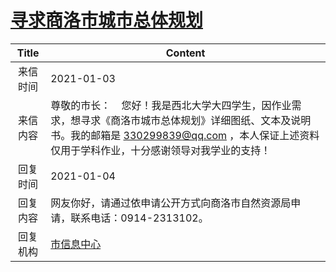 # <a href="http://www.shangluo.gov.cn/zmhd/ldxxxx.jsp?urltype=leadermail.LeaderMailContentUrl&wbtreeid=1112&leadermailid=6766">寻求商洛市城市总体规划</a>
|Title|Content|
|:---:|---|
|来信时间|2021-01-03|
|来信内容|尊敬的市长：    您好！我是西北大学大四学生，因作业需求，想寻求《商洛市城市总体规划》详细图纸、文本及说明书。我的邮箱是 330299839@qq.com ，本人保证上述资料仅用于学科作业，十分感谢领导对我学业的支持！|
|回复时间|2021-01-04|
|回复内容|网友你好，请通过依申请公开方式向商洛市自然资源局申请，联系电话：0914-2313102。|
|回复机构|<a href="../../categories/agencies/市信息中心.md">市信息中心</a>|